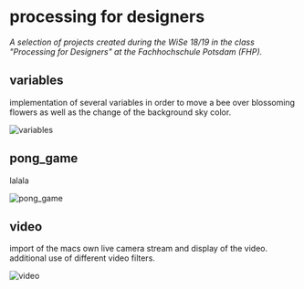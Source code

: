 # processing for designers
_A selection of projects created during the WiSe 18/19 in the class "Processing for Designers" at the Fachhochschule Potsdam (FHP)._


## variables
implementation of several variables in order to move a bee over blossoming flowers as well as the change of the background sky color. 

![variables](https://user-images.githubusercontent.com/46717848/51380375-e7de2480-1b11-11e9-9d0e-f562aa945e24.jpg)


## pong_game
lalala

![pong_game](https://user-images.githubusercontent.com/46717848/51380440-0f34f180-1b12-11e9-984a-56a2f4788340.jpg)





## video
import of the macs own live camera stream and display of the video. additional use of different video filters.

![video](https://user-images.githubusercontent.com/46717848/51379850-b153da00-1b10-11e9-8580-e09f95084682.jpg)
